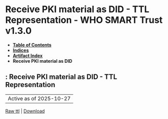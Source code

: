 # Receive PKI material as DID - TTL Representation - WHO SMART Trust v1.3.0

* [**Table of Contents**](toc.md)
* [**Indices**](indices.md)
* [**Artifact Index**](artifacts.md)
* **Receive PKI material as DID**

## : Receive PKI material as DID - TTL Representation

| |
| :--- |
| Active as of 2025-10-27 |

[Raw ttl](Requirements-ReceivePKUMaterialDID.ttl) | [Download](Requirements-ReceivePKUMaterialDID.ttl)

